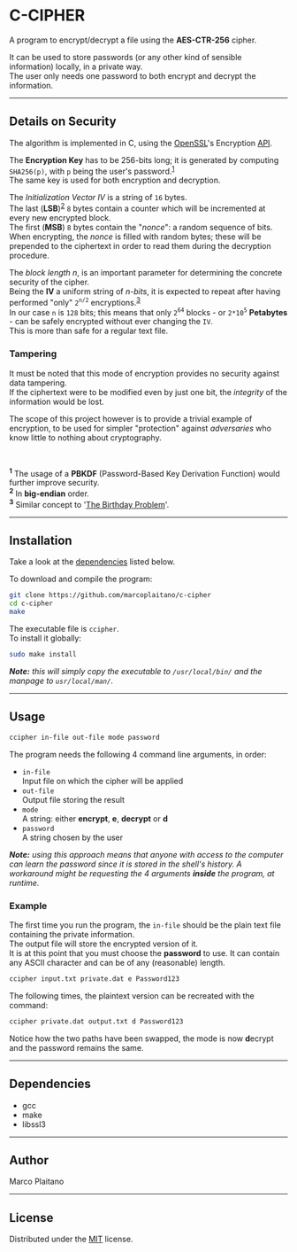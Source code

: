 # C-CIPHER

A program to encrypt/decrypt a file using the **AES-CTR-256** cipher.

It can be used to store passwords (or any other kind of sensible information) 
locally, in a private way.  
The user only needs one password to both encrypt and decrypt the information.

- - - - - - - - - - - - - - - - - - - - - - - - - - - - - - - - - - - - - - - -

## Details on Security

The algorithm is implemented in C, using the [OpenSSL]'s Encryption [API].

The **Encryption Key** has to be 256-bits long; it is generated by computing
`SHA256(p)`, with `p` being the user's password.<sup>[1](#f1)</sup>  
The same key is used for both encryption and decryption.

The _Initialization Vector IV_ is a string of `16` bytes.  
The last (**LSB**)<sup>[2](#f2)</sup> `8` bytes contain a counter which will be
incremented at every new encrypted block.  
The first (**MSB**) `8` bytes contain the "_nonce_": a random sequence of bits.  
When encrypting, the _nonce_ is filled with random bytes; these will be
prepended to the ciphertext in order to read them during the decryption
procedure.

The _block length n_, is an important parameter for determining the concrete
security of the cipher.  
Being the **IV** a uniform string of _n-bits_, it is expected to repeat after
having performed "only" `2`<sup>`n/2`</sup> encryptions.<sup>[3](#f3)</sup>  
In our case `n` is `128` bits; this means that only `2`<sup>`64`</sup> blocks -
or `2*10`<sup>`5`</sup> **Petabytes** - can be safely encrypted without ever
changing the `IV`.  
This is more than safe for a regular text file.

### Tampering

It must be noted that this mode of encryption provides no security against data
tampering.  
If the ciphertext were to be modified even by just one bit, the *integrity* of
the information would be lost.

The scope of this project however is to provide a trivial example of encryption,
to be used for simpler "protection" against *adversaries* who know little to
nothing about cryptography.

<br>

<sup id="f1">**1**</sup> The usage of a **PBKDF** (Password-Based Key
Derivation Function) would further improve security.  
<sup id="f2">**2**</sup> In **big-endian** order.  
<sup id="f3">**3**</sup> Similar concept to '[The Birthday Problem]'.

- - - - - - - - - - - - - - - - - - - - - - - - - - - - - - - - - - - - - - - -

## Installation

Take a look at the [dependencies] listed below.

To download and compile the program:

```sh
git clone https://github.com/marcoplaitano/c-cipher
cd c-cipher
make
```

The executable file is `ccipher`.  
To install it globally:

```sh
sudo make install
```

_**Note:** this will simply copy the executable to `/usr/local/bin/` and the
manpage to `usr/local/man/`._

- - - - - - - - - - - - - - - - - - - - - - - - - - - - - - - - - - - - - - - -

## Usage

```sh
ccipher in-file out-file mode password
```

The program needs the following 4 command line arguments, in order:

+ `in-file`  
    Input file on which the cipher will be applied
+ `out-file`  
    Output file storing the result
+ `mode`  
    A string: either **encrypt**, **e**, **decrypt** or **d**
+ `password`  
    A string chosen by the user

_**Note:** using this approach means that anyone with access to the computer
can learn the password since it is stored in the shell's history.
A workaround might be requesting the 4 arguments **inside** the program, at
runtime._

### Example

The first time you run the program, the `in-file` should be the plain text file
containing the private information.  
The output file will store the encrypted version of it.  
It is at this point that you must choose the **password** to use. It can contain
any ASCII character and can be of any (reasonable) length.

```sh
ccipher input.txt private.dat e Password123
```

The following times, the plaintext version can be recreated with the command:

```sh
ccipher private.dat output.txt d Password123
```

Notice how the two paths have been swapped, the mode is now **d**ecrypt and the
password remains the same.

- - - - - - - - - - - - - - - - - - - - - - - - - - - - - - - - - - - - - - - -

## Dependencies

+ gcc
+ make
+ libssl3

- - - - - - - - - - - - - - - - - - - - - - - - - - - - - - - - - - - - - - - -

## Author

Marco Plaitano

- - - - - - - - - - - - - - - - - - - - - - - - - - - - - - - - - - - - - - - -

## License

Distributed under the [MIT] license.


<!-- Links -->

[OpenSSL]:
https://www.openssl.org/
"Main Website"

[API]:
https://www.openssl.org/docs/man3.0/man3/EVP_aes_256_ctr.html
"Online Documentation"

[The Birthday Problem]:
https://en.wikipedia.org/wiki/Birthday_problem
"Wikipedia Article"

[dependencies]:
#dependencies
"Anchor to header"

[MIT]:
LICENSE
"Repository file"
